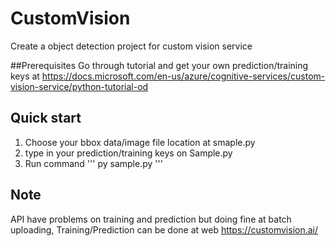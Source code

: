 # CustomVision
Create a object detection project for custom vision service

##Prerequisites 
Go through tutorial and get your own prediction/training keys at https://docs.microsoft.com/en-us/azure/cognitive-services/custom-vision-service/python-tutorial-od
## Quick start
1. Choose your bbox data/image file location at smaple.py
2. type in your prediction/training keys on Sample.py
3. Run command 
'''
py sample.py
'''
## Note
API have problems on training and prediction but doing fine at batch uploading, Training/Prediction can be done at web https://customvision.ai/

